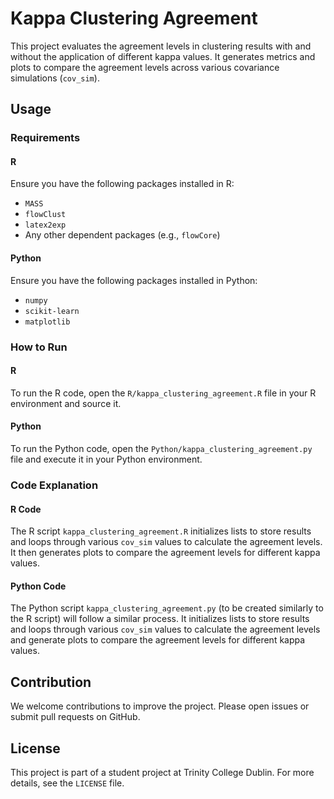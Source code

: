 # Kappa Clustering Agreement

This project evaluates the agreement levels in clustering results with and without the application of different kappa values. It generates metrics and plots to compare the agreement levels across various covariance simulations (`cov_sim`).

## Usage

### Requirements

#### R
Ensure you have the following packages installed in R:
- `MASS`
- `flowClust`
- `latex2exp`
- Any other dependent packages (e.g., `flowCore`)

#### Python
Ensure you have the following packages installed in Python:
- `numpy`
- `scikit-learn`
- `matplotlib`

### How to Run

#### R

To run the R code, open the `R/kappa_clustering_agreement.R` file in your R environment and source it.

#### Python

To run the Python code, open the `Python/kappa_clustering_agreement.py` file and execute it in your Python environment.

### Code Explanation

#### R Code

The R script `kappa_clustering_agreement.R` initializes lists to store results and loops through various `cov_sim` values to calculate the agreement levels. It then generates plots to compare the agreement levels for different kappa values.

#### Python Code

The Python script `kappa_clustering_agreement.py` (to be created similarly to the R script) will follow a similar process. It initializes lists to store results and loops through various `cov_sim` values to calculate the agreement levels and generate plots to compare the agreement levels for different kappa values.

## Contribution

We welcome contributions to improve the project. Please open issues or submit pull requests on GitHub.

## License

This project is part of a student project at Trinity College Dublin. For more details, see the `LICENSE` file.
